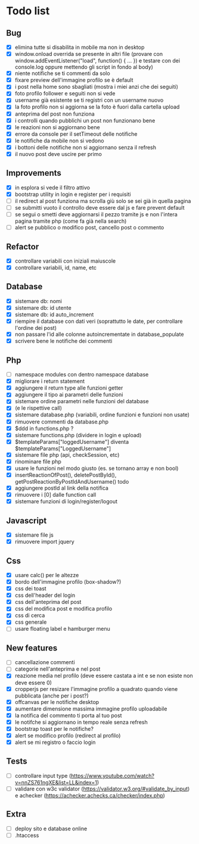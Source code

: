 # Todo list

## Bug

- [x] elimina tutte si disabilita in mobile ma non in desktop
- [x] window.onload overrida se presente in altri file (provare con window.addEventListener("load", function() { ... }) e testare con dei console.log oppure mettendo gli script in fondo al body)
- [x] niente notifiche se ti commenti da solo
- [x] fixare preview dell'immagine profilo se è default
- [x] i post nella home sono sbagliati (mostra i miei anzi che dei seguiti)
- [x] foto profilo follower e seguiti non si vede
- [x] username già esistente se ti registri con un username nuovo
- [x] la foto profilo non si aggiorna se la foto è fuori dalla cartella upload
- [x] anteprima del post non funziona
- [x] i controlli quando pubblichi un post non funzionano bene
- [x] le reazioni non si aggiornano bene
- [x] errore da console per il setTimeout delle notifiche
- [x] le notifiche da mobile non si vedono
- [x] i bottoni delle notifiche non si aggiornano senza il refresh
- [x] il nuovo post deve uscire per primo

## Improvements

- [x] in esplora si vede il filtro attivo
- [x] bootstrap utility in login e register per i requisiti
- [ ] il redirect al post funziona ma scrolla giù solo se sei già in quella pagina
- [ ] se submitti vuoto il controllo deve essere dal js e fare prevent default
- [ ] se segui o smetti deve aggiornarsi il pezzo tramite js e non l'intera pagina tramite php (come fa già nella search)
- [ ] alert se pubblico o modifico post, cancello post o commento

## Refactor

- [x] controllare variabili con iniziali maiuscole
- [x] controllare variabili, id, name, etc

## Database

- [x] sistemare db: nomi
- [x] sistemare db: id utente
- [x] sistemare db: id auto_increment
- [x] riempire il database con dati veri (soprattutto le date, per controllare l'ordine dei post)
- [x] non passare l'id alle colonne autoincrementate in database_populate
- [x] scrivere bene le notifiche dei commenti

## Php

- [ ] namespace modules con dentro namespace database
- [x] migliorare i return statement
- [x] aggiungere il return type alle funzioni getter
- [x] aggiungere il tipo ai parametri delle funzioni
- [x] sistemare ordine parametri nelle funzioni del database
- [x] (e le rispettive call)
- [x] sistemare database.php (variabili, ordine funzioni e funzioni non usate)
- [x] rimuovere commenti da database.php
- [x] $ddd in functions.php ?
- [x] sistemare functions.php (dividere in login e upload)
- [x] $templateParams["loggedUsername"] diventa $templateParams["LoggedUsername"]
- [x] sistemare file php (api, checkSession, etc)
- [x] rinominare file php
- [x] usare le funzioni nel modo giusto (es. se tornano array e non bool)
- [x] insertReactionOfPost(), deletePostById(), getPostReactionByPostIdAndUsername() todo
- [x] aggiungere postId al link della notifica
- [x] rimuovere i [0] dalle function call
- [x] sistemare funzioni di login/register/logout

## Javascript

- [x] sistemare file js
- [x] rimuovere import jquery

## Css

- [x] usare calc() per le altezze
- [x] bordo dell'immagine profilo (box-shadow?)
- [x] css dei toast
- [x] css dell'header del login
- [x] css dell'anteprima del post
- [x] css del modifica post e modifica profilo
- [x] css di cerca
- [x] css generale
- [ ] usare floating label e hamburger menu

## New features

- [ ] cancellazione commenti
- [ ] categorie nell'anteprima e nel post
- [x] reazione media nel profilo (deve essere castata a int e se non esiste non deve essere 0)
- [x] cropperjs per resizare l'immagine profilo a quadrato quando viene pubblicata (anche per i post?)
- [x] offcanvas per le notifiche desktop
- [x] aumentare dimensione massima immagine profilo uploadabile
- [x] la notifica del commento ti porta al tuo post
- [x] le notifche si aggiornano in tempo reale senza refresh
- [x] bootstrap toast per le notifiche?
- [x] alert se modifico profilo (redirect al profilo)
- [x] alert se mi registro o faccio login

## Tests

- [ ] controllare input type (<https://www.youtube.com/watch?v=nnZS761ngXE&list=LL&index=1>)
- [ ] validare con w3c validator (<https://validator.w3.org/#validate_by_input>) e achecker (<https://achecker.achecks.ca/checker/index.php>)

## Extra

- [ ] deploy sito e database online
- [ ] .htaccess
